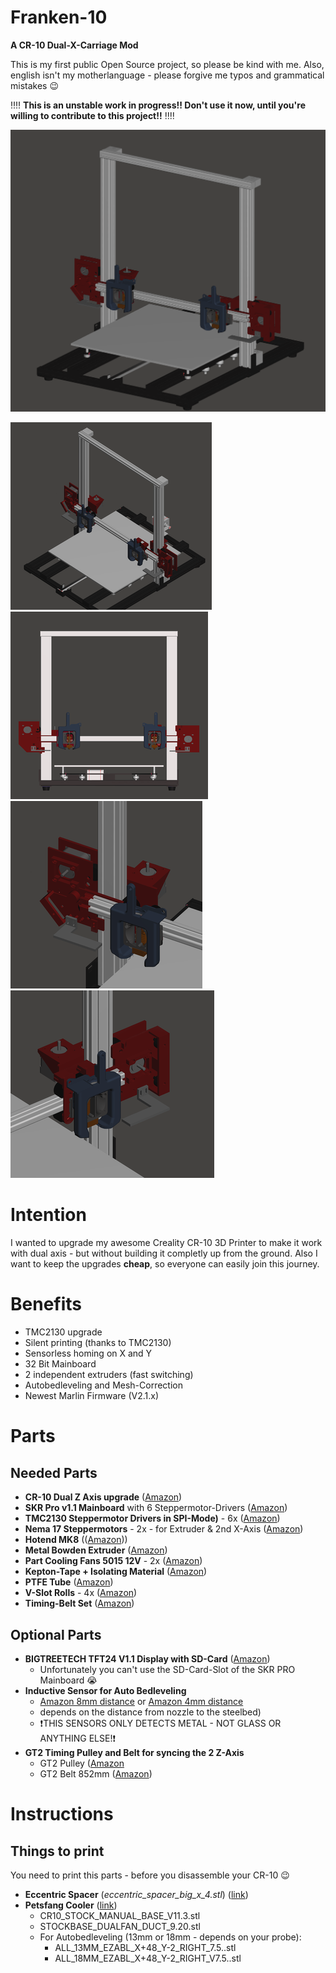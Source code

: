 # Franken-10
**A CR-10 Dual-X-Carriage Mod**

This is my first public Open Source project, so please be kind with me. Also, english isn't my motherlanguage - please forgive me typos and grammatical mistakes :wink:

:bangbang::bangbang:
**This is an unstable work in progress!! Don't use it now, until you're willing to contribute to this project!!**
:bangbang::bangbang:

![Franken-10](https://raw.githubusercontent.com/sensenmann/Franken-10/develop/Docs/Images/all1.png)



[![Pic](https://raw.githubusercontent.com/sensenmann/Franken-10/develop/Docs/Images/Thumbs/all2.png)](https://raw.githubusercontent.com/sensenmann/Franken-10/develop/Docs/Images/all2.png)
[![Pic](https://raw.githubusercontent.com/sensenmann/Franken-10/develop/Docs/Images/Thumbs/front.png)](https://raw.githubusercontent.com/sensenmann/Franken-10/develop/Docs/Images/front.png)
[![Pic](https://raw.githubusercontent.com/sensenmann/Franken-10/develop/Docs/Images/Thumbs/left-axis-holder.png)](https://raw.githubusercontent.com/sensenmann/Franken-10/develop/Docs/Images/left-axis-holder.png)
[![Pic](https://raw.githubusercontent.com/sensenmann/Franken-10/develop/Docs/Images/Thumbs/right-axis-holder.png)](https://raw.githubusercontent.com/sensenmann/Franken-10/develop/Docs/Images/right-axis-holder.png)

# Intention
I wanted to upgrade my awesome Creality CR-10 3D Printer to make it work with dual axis - but without building it completly up from the ground.
Also I want to keep the upgrades **cheap**, so everyone can easily join this journey.

# Benefits
- TMC2130 upgrade
- Silent printing (thanks to TMC2130)
- Sensorless homing on X and Y
- 32 Bit Mainboard
- 2 independent extruders (fast switching)
- Autobedleveling and Mesh-Correction
- Newest Marlin Firmware (V2.1.x)


# Parts
## Needed Parts
- **CR-10 Dual Z Axis upgrade** ([Amazon](https://www.amazon.de/gp/product/B074FXY823))
- **SKR Pro v1.1 Mainboard** with 6 Steppermotor-Drivers ([Amazon](https://www.amazon.de/gp/product/B07W5XS572/))
- **TMC2130 Steppermotor Drivers in SPI-Mode)** - 6x ([Amazon](http://amazon.de/gp/product/B07RN7QP7V))
- **Nema 17 Steppermotors** - 2x - for Extruder & 2nd X-Axis ([Amazon](https://www.amazon.de/gp/product/B07P6ZJB8D))
- **Hotend MK8** (([Amazon](https://www.amazon.de/gp/product/B07SFZH98N/)))
- **Metal Bowden Extruder** ([Amazon](https://www.amazon.de/gp/product/B07QW4YF5B/))
- **Part Cooling Fans 5015 12V** - 2x  ([Amazon](https://www.amazon.de/gp/product/B00K9L8NWC/))
- **Kepton-Tape + Isolating Material** ([Amazon](https://www.amazon.de/gp/product/B07D6LYP85))
- **PTFE Tube** ([Amazon](https://www.amazon.de/gp/product/B07NXQTPHY))
- **V-Slot Rolls** - 4x ([Amazon](https://www.amazon.de/gp/product/B07SJ3VZ68))
- **Timing-Belt Set** ([Amazon](https://www.amazon.de/dp/B07JGXG7S2))



## Optional Parts
- **BIGTREETECH TFT24 V1.1 Display with SD-Card** ([Amazon](https://www.amazon.de/gp/product/B07V7YKFHY/))
  - Unfortunately you can't use the SD-Card-Slot of the SKR PRO Mainboard :sob:
- **Inductive Sensor for Auto Bedleveling**
  - [Amazon 8mm distance](https://www.amazon.de/gp/product/B071FTP2ZP/) or [Amazon 4mm distance](https://www.amazon.de/gp/product/B071ZQ6VV6/)
  - depends on the distance from nozzle to the steelbed)
  - :heavy_exclamation_mark:THIS SENSORS ONLY DETECTS METAL - NOT GLASS OR ANYTHING ELSE!:heavy_exclamation_mark:
- **GT2 Timing Pulley and Belt for syncing the 2 Z-Axis**
  - GT2 Pulley ([Amazon](https://www.amazon.de/gp/product/B079BJQNN1/)
  - GT2 Belt 852mm ([Amazon](https://www.amazon.de/gp/product/B07D8ZZD9Y/))



# Instructions
## Things to print
You need to print this parts - before you disassemble your CR-10 :wink:
- **Eccentric Spacer** (*eccentric_spacer_big_x_4.stl*) ([link](Models/Needed%20Parts%20(Print%20this!/Eccentric_Spacer_Openbuilds__Makerslide)))
- **Petsfang Cooler** ([link](Models/Needed%20Parts%20(Print%20this!/E3Dv6%2BCNC%2BMount%2B%26%2B5015%2Bfan%2BBullseye)))
  - CR10_STOCK_MANUAL_BASE_V11.3.stl
  - STOCKBASE_DUALFAN_DUCT_9.20.stl
  - For Autobedleveling (13mm or 18mm - depends on your probe):
    - ALL_13MM_EZABL_X+48_Y-2_RIGHT_7.5..stl
    - ALL_18MM_EZABL_X+48_Y-2_RIGHT_V7.5..stl
